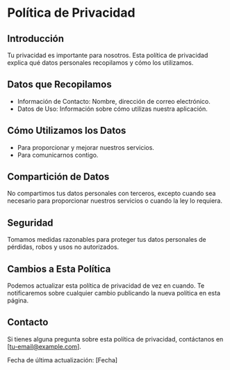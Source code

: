 # Política de Privacidad

## Introducción

Tu privacidad es importante para nosotros. Esta política de privacidad explica qué datos personales recopilamos y cómo los utilizamos.

## Datos que Recopilamos

- Información de Contacto: Nombre, dirección de correo electrónico.
- Datos de Uso: Información sobre cómo utilizas nuestra aplicación.

## Cómo Utilizamos los Datos

- Para proporcionar y mejorar nuestros servicios.
- Para comunicarnos contigo.

## Compartición de Datos

No compartimos tus datos personales con terceros, excepto cuando sea necesario para proporcionar nuestros servicios o cuando la ley lo requiera.

## Seguridad

Tomamos medidas razonables para proteger tus datos personales de pérdidas, robos y usos no autorizados.

## Cambios a Esta Política

Podemos actualizar esta política de privacidad de vez en cuando. Te notificaremos sobre cualquier cambio publicando la nueva política en esta página.

## Contacto

Si tienes alguna pregunta sobre esta política de privacidad, contáctanos en [tu-email@example.com].

Fecha de última actualización: [Fecha]
